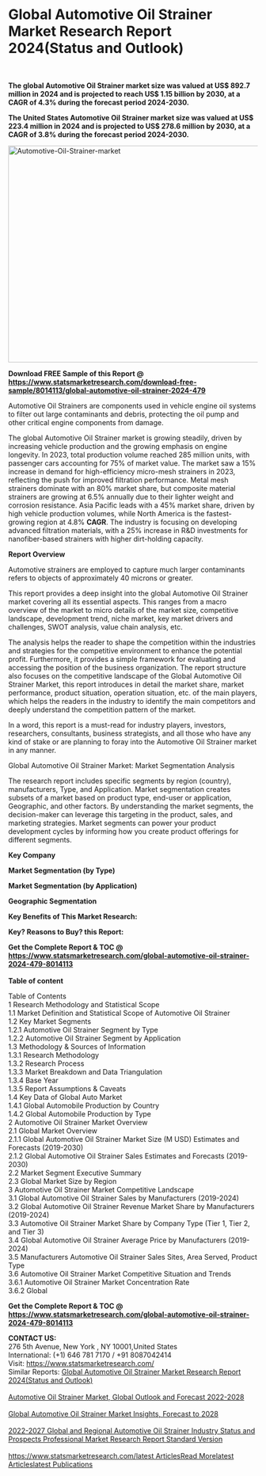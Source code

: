 <h1>Global Automotive Oil Strainer Market Research Report 2024(Status and Outlook)</h1><br/><p><strong>The global Automotive Oil Strainer market size was valued at US$ 892.7 million in 2024 and is projected to reach US$ 1.15 billion by 2030, at a <strong>CAGR</strong> of 4.3% during the forecast period 2024-2030.</strong></p><p><strong>The United States Automotive Oil Strainer market size was valued at US$ 223.4 million in 2024 and is projected to US$ 278.6 million by 2030, at a <strong>CAGR</strong> of 3.8% during the forecast period 2024-2030.</strong></p><p><img alt="Automotive-Oil-Strainer-market" src="https://www.grandresearchstore.com/assets/report-images/Automotive_Oil_Strainer_market.png%20" style="width: 730px; height: 438px;"></p><p><strong>Download FREE Sample of this Report @ <a href="https://www.statsmarketresearch.com/download-free-sample/8014113/global-automotive-oil-strainer-2024-479">https://www.statsmarketresearch.com/download-free-sample/8014113/global-automotive-oil-strainer-2024-479</a></strong></p><p>Automotive Oil Strainers are components used in vehicle engine oil systems to filter out large contaminants and debris, protecting the oil pump and other critical engine components from damage.</p><p>The global Automotive Oil Strainer market is growing steadily, driven by increasing vehicle production and the growing emphasis on engine longevity. In 2023, total production volume reached 285 million units, with passenger cars accounting for 75% of market value. The market saw a 15% increase in demand for high-efficiency micro-mesh strainers in 2023, reflecting the push for improved filtration performance. Metal mesh strainers dominate with an 80% market share, but composite material strainers are growing at 6.5% annually due to their lighter weight and corrosion resistance. Asia Pacific leads with a 45% market share, driven by high vehicle production volumes, while North America is the fastest-growing region at 4.8% <strong>CAGR</strong>. The industry is focusing on developing advanced filtration materials, with a 25% increase in R&D investments for nanofiber-based strainers with higher dirt-holding capacity.</p><p><strong>Report Overview</strong></p><p>Automotive strainers are employed to capture much larger contaminants refers to objects of approximately 40 microns or greater.</p><p>This report provides a deep insight into the global Automotive Oil Strainer market covering all its essential aspects. This ranges from a macro overview of the market to micro details of the market size, competitive landscape, development trend, niche market, key market drivers and challenges, SWOT analysis, value chain analysis, etc.</p><p>The analysis helps the reader to shape the competition within the industries and strategies for the competitive environment to enhance the potential profit. Furthermore, it provides a simple framework for evaluating and accessing the position of the business organization. The report structure also focuses on the competitive landscape of the Global Automotive Oil Strainer Market, this report introduces in detail the market share, market performance, product situation, operation situation, etc. of the main players, which helps the readers in the industry to identify the main competitors and deeply understand the competition pattern of the market.</p><p>In a word, this report is a must-read for industry players, investors, researchers, consultants, business strategists, and all those who have any kind of stake or are planning to foray into the Automotive Oil Strainer market in any manner.</p><p>Global Automotive Oil Strainer Market: Market Segmentation Analysis</p><p>The research report includes specific segments by region (country), manufacturers, Type, and Application. Market segmentation creates subsets of a market based on product type, end-user or application, Geographic, and other factors. By understanding the market segments, the decision-maker can leverage this targeting in the product, sales, and marketing strategies. Market segments can power your product development cycles by informing how you create product offerings for different segments.</p><p><strong>Key Company</strong></p><p><strong>Market Segmentation (by Type)</strong></p><p><strong>Market Segmentation (<strong>by Application</strong>)</strong></p><p><strong>Geographic Segmentation</strong></p><p><strong>Key Benefits of This Market Research:</strong></p><p><strong>Key? <strong>Reasons to Buy</strong>? this Report:</strong></p><div><b>Get the Complete Report & TOC @ <a href="https://www.statsmarketresearch.com/global-automotive-oil-strainer-2024-479-8014113">https://www.statsmarketresearch.com/global-automotive-oil-strainer-2024-479-8014113</a></b></div><br><b>Table of content</b><p>Table of Contents<br /> 1 Research Methodology and Statistical Scope<br /> 1.1 Market Definition and Statistical Scope of Automotive Oil Strainer<br /> 1.2 Key Market Segments<br /> 1.2.1 Automotive Oil Strainer Segment by Type<br /> 1.2.2 Automotive Oil Strainer Segment by Application<br /> 1.3 Methodology & Sources of Information<br /> 1.3.1 Research Methodology<br /> 1.3.2 Research Process<br /> 1.3.3 Market Breakdown and Data Triangulation<br /> 1.3.4 Base Year<br /> 1.3.5 Report Assumptions & Caveats<br /> 1.4 Key Data of Global Auto Market<br /> 1.4.1 Global Automobile Production by Country<br /> 1.4.2 Global Automobile Production by Type<br /> 2 Automotive Oil Strainer Market Overview<br /> 2.1 Global Market Overview<br /> 2.1.1 Global Automotive Oil Strainer Market Size (M USD) Estimates and Forecasts (2019-2030)<br /> 2.1.2 Global Automotive Oil Strainer Sales Estimates and Forecasts (2019-2030)<br /> 2.2 Market Segment Executive Summary<br /> 2.3 Global Market Size by Region<br /> 3 Automotive Oil Strainer Market Competitive Landscape<br /> 3.1 Global Automotive Oil Strainer Sales by Manufacturers (2019-2024)<br /> 3.2 Global Automotive Oil Strainer Revenue Market Share by Manufacturers (2019-2024)<br /> 3.3 Automotive Oil Strainer Market Share by Company Type (Tier 1, Tier 2, and Tier 3)<br /> 3.4 Global Automotive Oil Strainer Average Price by Manufacturers (2019-2024)<br /> 3.5 Manufacturers Automotive Oil Strainer Sales Sites, Area Served, Product Type<br /> 3.6 Automotive Oil Strainer Market Competitive Situation and Trends<br /> 3.6.1 Automotive Oil Strainer Market Concentration Rate<br /> 3.6.2 Global<br><div><b>Get the Complete Report & TOC @ <a href="https://www.statsmarketresearch.com/global-automotive-oil-strainer-2024-479-8014113">https://www.statsmarketresearch.com/global-automotive-oil-strainer-2024-479-8014113</a></b></div></p> <b>CONTACT US:</b><br>276 5th Avenue, New York , NY 10001,United States<br>International: (+1) 646 781 7170 / +91 8087042414<br>Visit: <a href="https://www.statsmarketresearch.com/">https://www.statsmarketresearch.com/</a><br>Similar Reports: <a href="https://www.statsmarketresearch.com/global-automotive-oil-strainer-2024-479-8014113">Global Automotive Oil Strainer Market Research Report 2024(Status and Outlook)</a><br/><br/><a href="https://www.statsmarketresearch.com/global-automotive-oil-strainer-2024-479-8014113">Automotive Oil Strainer Market, Global Outlook and Forecast 2022-2028</a><br/><br/><a href="https://www.statsmarketresearch.com/global-automotive-oil-strainer-2024-479-8014113">Global Automotive Oil Strainer Market Insights, Forecast to 2028</a><br/><br/><a href="https://www.statsmarketresearch.com/global-automotive-oil-strainer-2024-479-8014113">2022-2027 Global and Regional Automotive Oil Strainer Industry Status and Prospects Professional Market Research Report Standard Version</a><br/><br/><a href="https://gyeongbokgung.com">https://www.statsmarketresearch.com/</a><a href="https://hallyeomaritime.com">latest Articles</a><a href="https://jingwansa.com">Read More</a><a href=https://nguoiviet.jp/">latest Articles</a><a href="https://www.intelmarketresearch.com/">latest Publications</a>